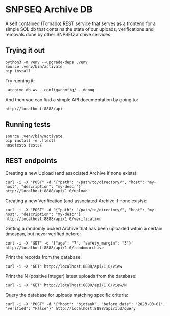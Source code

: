 SNPSEQ Archive DB
==================

A self contained (Tornado) REST service that serves as a frontend for a simple SQL db that contains the state of our
uploads, verifications and removals done by other SNPSEQ archive services.

Trying it out
-------------

    python3 -m venv --upgrade-deps .venv
    source .venv/bin/activate
    pip install .

Try running it:

     archive-db-ws --config=config/ --debug

And then you can find a simple API documentation by going to:

    http://localhost:8888/api

Running tests
-------------

    source .venv/bin/activate
    pip install -e .[test]
    nosetests tests/


REST endpoints
--------------

Creating a new Upload (and associated Archive if none exists): 

    curl -i -X "POST" -d '{"path": "/path/to/directory/", "host": "my-host", "description": "my-descr"}' http://localhost:8888/api/1.0/upload

Creating a new Verification (and associated Archive if none exists):
    
    curl -i -X "POST" -d '{"path": "/path/to/directory/", "host": "my-host", "description": "my-descr"}' http://localhost:8888/api/1.0/verification

Getting a randomly picked Archive that has been uploaded within a certain timespan, but never verified before: 

    curl -i -X "GET" -d '{"age": "7", "safety_margin": "3"}' http://localhost:8888/api/1.0/randomarchive

Print the records from the database:

    curl -i -X "GET" http://localhost:8888/api/1.0/view

Print the N (positive integer) latest uploads from the database:

    curl -i -X "GET" http://localhost:8888/api/1.0/view/N

Query the database for uploads matching specific criteria:
    
    curl -i -X "POST" -d '{"host": "biotank", "before_date": "2023-03-01", "verified": "False"}' http://localhost:8888/api/1.0/query
